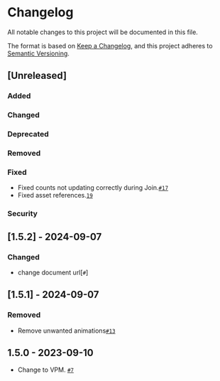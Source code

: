 # Changelog

All notable changes to this project will be documented in this file.

The format is based on [Keep a Changelog](https://keepachangelog.com/en/1.0.0/),
and this project adheres to [Semantic Versioning](https://semver.org/spec/v2.0.0.html).

## [Unreleased]
### Added

### Changed

### Deprecated

### Removed

### Fixed
- Fixed counts not updating correctly during Join.[`#17`](https://github.com/niwaniwa/KineLPlayerCounter/pull/17)
- Fixed asset references.[`19`](https://github.com/niwaniwa/KineLPlayerCounter/pull/19)

### Security

## [1.5.2] - 2024-09-07
### Changed
- change document url[`#`]

## [1.5.1] - 2024-09-07

### Removed
- Remove unwanted animations[`#13`](https://github.com/niwaniwa/KineLPlayerCounter/pull/13)

## 1.5.0 - 2023-09-10
- Change to VPM. [`#7`](https://github.com/niwaniwa/KineLVideoPlayer/issues/7)